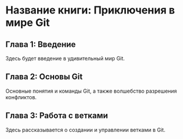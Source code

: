 # Название книги: Приключения в мире Git

## Глава 1: Введение
Здесь будет введение в удивительный мир Git.

## Глава 2: Основы Git
Основные понятия и команды Git, а также волшебство разрешения конфликтов.

## Глава 3: Работа с ветками
Здесь рассказывается о создании и управлении ветками в Git.
